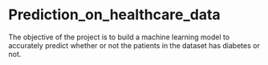 # Prediction_on_healthcare_data

The objective of the project is to build a machine learning model to accurately predict whether or not the patients in the dataset has diabetes or not.

